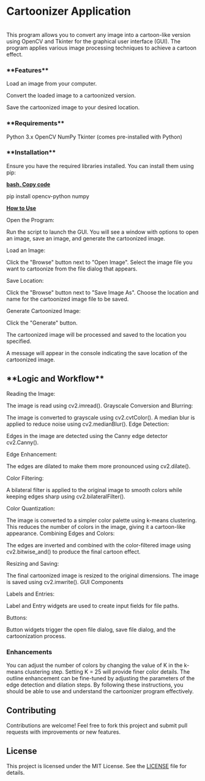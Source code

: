 <h1>Cartoonizer Application</h1><br>
This program allows you to convert any image into a cartoon-like version using OpenCV and Tkinter for the graphical user interface (GUI). The program applies various image processing techniques to achieve a cartoon effect.

<h3>**Features**</h3>
Load an image from your computer.

Convert the loaded image to a cartoonized version.

Save the cartoonized image to your desired location.

<h3>**Requirements**</h3>

Python 3.x
OpenCV
NumPy
Tkinter (comes pre-installed with Python)

<h3>**Installation**</h3>

Ensure you have the required libraries installed. You can install them using pip:

<u>**bash, Copy code**</u>

pip install opencv-python numpy

<u>**How to Use**</u>

Open the Program:

Run the script to launch the GUI.
You will see a window with options to open an image, save an image, and generate the cartoonized image.

Load an Image:

Click the "Browse" button next to "Open Image".
Select the image file you want to cartoonize from the file dialog that appears.

Save Location:

Click the "Browse" button next to "Save Image As".
Choose the location and name for the cartoonized image file to be saved.

Generate Cartoonized Image:

Click the "Generate" button.

The cartoonized image will be processed and saved to the location you specified.

A message will appear in the console indicating the save location of the cartoonized image.

<h2>**Logic and Workflow**</h2>

Reading the Image:

The image is read using cv2.imread().
Grayscale Conversion and Blurring:

The image is converted to grayscale using cv2.cvtColor().
A median blur is applied to reduce noise using cv2.medianBlur().
Edge Detection:

Edges in the image are detected using the Canny edge detector cv2.Canny().

Edge Enhancement:

The edges are dilated to make them more pronounced using cv2.dilate().

Color Filtering:

A bilateral filter is applied to the original image to smooth colors while keeping edges sharp using cv2.bilateralFilter().

Color Quantization:

The image is converted to a simpler color palette using k-means clustering.
This reduces the number of colors in the image, giving it a cartoon-like appearance.
Combining Edges and Colors:

The edges are inverted and combined with the color-filtered image using cv2.bitwise_and() to produce the final cartoon effect.

Resizing and Saving:

The final cartoonized image is resized to the original dimensions.
The image is saved using cv2.imwrite().
GUI Components

Labels and Entries:

Label and Entry widgets are used to create input fields for file paths.

Buttons:

Button widgets trigger the open file dialog, save file dialog, and the cartoonization process.

<h3>Enhancements</h3>

You can adjust the number of colors by changing the value of K in the k-means clustering step. Setting K = 25 will provide finer color details.
The outline enhancement can be fine-tuned by adjusting the parameters of the edge detection and dilation steps.
By following these instructions, you should be able to use and understand the cartoonizer program effectively.

<h2>Contributing</h2>
    <p>Contributions are welcome! Feel free to fork this project and submit pull requests with improvements or new features.</p>
    
   <h2>License</h2>
    <p>This project is licensed under the MIT License. See the <a href="https://opensource.org/licenses/MIT">LICENSE</a> file for details.</p>
    



